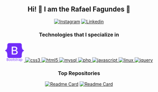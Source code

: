 <h2 align="center"> Hi! 👋 I am the Rafael Fagundes 🦅</h2>

<div align="center">
  
[![Instagram](https://img.shields.io/badge/Instagram-E4405F?style=for-the-badge&logo=instagram&logoColor=white)](https://www.instagram.com/2falcon.psy/)
[![Linkedin](https://img.shields.io/badge/LinkedIn-0077B5?style=for-the-badge&logo=linkedin&logoColor=white)](https://www.linkedin.com/in/rafael-fagundes-518974258/)
</div>


<h3 align="center"> Technologies that I specialize in </h3>

<p align="center"> 
<a href="https://getbootstrap.com"> <img src="https://raw.githubusercontent.com/devicons/devicon/master/icons/bootstrap/bootstrap-plain-wordmark.svg" alt="bootstrap" width="60" height="60"> </a> <a href="https://www.w3schools.com/css/"> <img src="https://icongr.am/devicon/css3-original.svg?size=60&color=currentColor" alt="css3"> </a> <a href=""> <img src="https://icongr.am/devicon/html5-original.svg?size=60&color=currentColor" alt="html5"> </a> <a href="https://www.mysql.com/"> <img src="https://icongr.am/devicon/mysql-original-wordmark.svg?size=80&color=currentColor" alt="mysql"> </a> <a href="https://www.php.net"> <img src="https://icongr.am/devicon/php-original.svg?size=90&color=currentColor" alt="php"> </a> <a href=""> <img src="https://icongr.am/devicon/javascript-original.svg?size=60&color=currentColor" alt="javascript"> </a> <a href=""> <img src="https://icongr.am/devicon/linux-original.svg?size=70&color=currentColor" alt="linux"> </a> <a href=""> <img src="https://icongr.am/devicon/jquery-original-wordmark.svg?size=90&color=currentColor" alt="jquery"> </a> 

</p>




<h3 align="center"> Top Repositories </h3>

<div align="center">
  
[![Readme Card](https://github-readme-stats.vercel.app/api/pin/?username=FalconTFagundes&repo=actionHeroes-dashboard)](https://github.com/FalconTFagundes/actionHeroes-dashboard.git) [![Readme Card](https://github-readme-stats.vercel.app/api/pin/?username=FalconTFagundes&repo=tcc-DivinoSabor)](https://github.com/FalconTFagundes/tcc-DivinoSabor)
</div>


